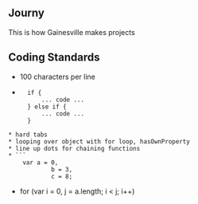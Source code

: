 ## Journy
This is how Gainesville makes projects



## Coding Standards

* 100 characters per line
* ```
	if {
		... code ...
	} else if {
		... code ...
	}
```
* hard tabs
* looping over object with for loop, hasOwnProperty
* line up dots for chaining functions
* ```
	var a = 0,
			b = 3,
			c = 8;
```
* for (var i = 0, j = a.length; i < j; i++) 

